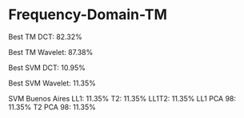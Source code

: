 # Frequency-Domain-TM


Best TM DCT: 82.32%

Best TM Wavelet: 87.38%

Best SVM DCT: 10.95%

Best SVM Wavelet: 11.35%


SVM Buenos Aires
LL1: 11.35%
T2: 11.35%
LL1T2: 11.35%
LL1 PCA 98: 11.35%
T2 PCA 98: 11.35%
